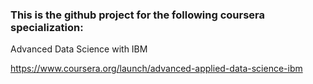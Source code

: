 ### This is the github project for the following coursera specialization:

Advanced Data Science with IBM

https://www.coursera.org/launch/advanced-applied-data-science-ibm
